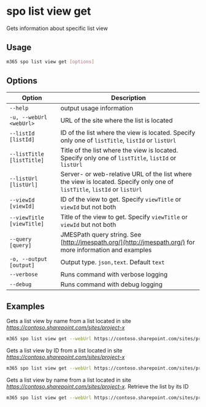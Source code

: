 # spo list view get

Gets information about specific list view

## Usage

```sh
m365 spo list view get [options]
```

## Options

Option|Description
------|-----------
`--help`|output usage information
`-u, --webUrl <webUrl>`|URL of the site where the list is located
`--listId [listId]`|ID of the list where the view is located. Specify only one of `listTitle`, `listId` or `listUrl`
`--listTitle [listTitle]`|Title of the list where the view is located. Specify only one of `listTitle`, `listId` or `listUrl`
`--listUrl [listUrl]`|Server- or web-relative URL of the list where the view is located. Specify only one of `listTitle`, `listId` or `listUrl`
`--viewId [viewId]`|ID of the view to get. Specify `viewTitle` or `viewId` but not both
`--viewTitle [viewTitle]`|Title of the view to get. Specify `viewTitle` or `viewId` but not both
`--query [query]`|JMESPath query string. See [http://jmespath.org/](http://jmespath.org/) for more information and examples
`-o, --output [output]`|Output type. `json,text`. Default `text`
`--verbose`|Runs command with verbose logging
`--debug`|Runs command with debug logging

## Examples

Gets a list view by name from a list located in site _https://contoso.sharepoint.com/sites/project-x_

```sh
m365 spo list view get --webUrl https://contoso.sharepoint.com/sites/project-x --listTitle 'My List' --viewTitle 'All Items'
```

Gets a list view by ID from a list located in site _https://contoso.sharepoint.com/sites/project-x_

```sh
m365 spo list view get --webUrl https://contoso.sharepoint.com/sites/project-x --listUrl 'Lists/My List' --viewId 330f29c5-5c4c-465f-9f4b-7903020ae1ce
```

Gets a list view by name from a list located in site _https://contoso.sharepoint.com/sites/project-x_. Retrieve the list by its ID

```sh
m365 spo list view get --webUrl https://contoso.sharepoint.com/sites/project-x --listId 330f29c5-5c4c-465f-9f4b-7903020ae1c1 --viewTitle 'All Items'
```